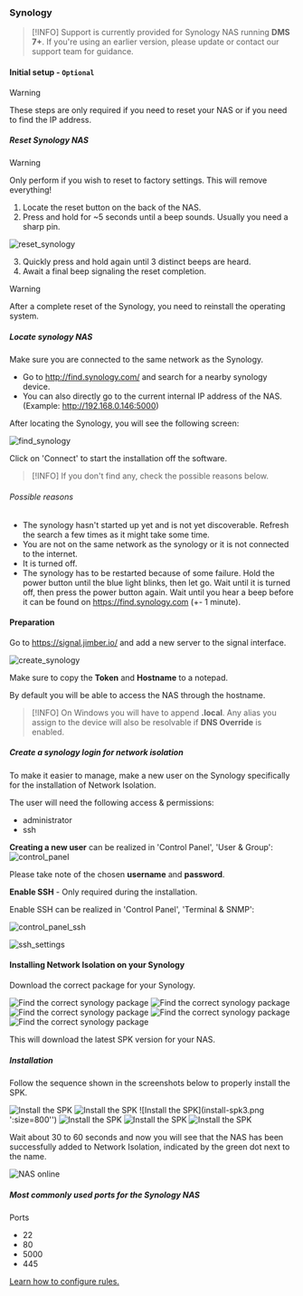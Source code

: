 ### Synology

>[!INFO]
> Support is currently provided for Synology NAS running **DMS 7+**. If you're using an earlier version, please update or contact our support team for guidance.

#### Initial setup - `Optional`

> [!WARNING]
> These steps are only required if you need to reset your NAS or if you need to find the IP address. 



##### **Reset Synology NAS**

<!-- > [!INFO]
> **Note:** Only perform if you wish to reset to factory settings. -->

> [!WARNING]
> Only perform if you wish to reset to factory settings.
> This will remove everything!

  1. Locate the reset button on the back of the NAS.
  2. Press and hold for ~5 seconds until a beep sounds. Usually you need a sharp pin.

  ![reset_synology](reset_synology.png ':size=100')

  3. Quickly press and hold again until 3 distinct beeps are heard.
  4. Await a final beep signaling the reset completion.

  > [!Warning]
  > After a complete reset of the Synology, you need to reinstall the operating system.

##### **Locate synology NAS**

Make sure you are connected to the same network as the Synology.

- Go to http://find.synology.com/ and search for a nearby synology device.
- You can also directly go to the current internal IP address of the NAS. (Example: http://192.168.0.146:5000)

After locating the Synology, you will see the following screen:

![find_synology](find_synology.png ':size=500')

Click on 'Connect' to start the installation off the software.  

>[!INFO]
> If you don't find any, check the possible reasons below. 

###### Possible reasons
- The synology hasn't started up yet and is not yet discoverable. Refresh the search a few times as it might take some time.
- You are not on the same network as the synology or it is not connected to the internet.
- It is turned off.
- The synology has to be restarted because of some failure. Hold the power button until the blue light blinks, then let go. 
Wait until it is turned off, then press the power button again. Wait until you hear a beep before it can be found on https://find.synology.com (+- 1 minute).


#### Preparation
Go to https://signal.jimber.io/ and add a new server to the signal interface. 

![create_synology](create_synology.png ':size=500')

Make sure to copy the **Token** and **Hostname** to a notepad. 

By default you will be able to access the NAS through the hostname. 

>[!INFO]
> On Windows you will have to append **.local**. Any alias you assign to the device will also be resolvable if **DNS Override** is enabled.

##### Create a synology login for network isolation

To make it easier to manage, make a new user on the Synology specifically for the installation of Network Isolation. 

The user will need the following access & permissions: 
  - administrator
  - ssh 

**Creating a new user** can be realized in 'Control Panel', 'User & Group':
![control_panel](control_panel.png ':size=500') 

Please take note of the chosen **username** and **password**. 

**Enable SSH** - Only required during the installation.

Enable SSH can be realized in 'Control Panel', 'Terminal & SNMP':

![control_panel_ssh](control_panel_ssh.png ':size=500') 

![ssh_settings](ssh_settings.png ':size=500')


#### Installing Network Isolation on your Synology

Download the correct package for your Synology.

<!-- ![Find the correct synology package](head-to-synology-downloads.png ':size=300x')
![Find the correct synology package](head-to-synology-downloads2.png ':size:700x')
![Find the correct synology package](head-to-synology-downloads3.png ':size=500x')
![Find the correct synology package](find-synology-version.png ':size=800x')
![Find the correct synology package](head-to-synology-downloads4.png ':size=500x') -->

![Find the correct synology package](choose_download_syn.png ':size=200')
![Find the correct synology package](download_synology.png ':size=700')
![Find the correct synology package](download_syn_warning.png ':size=500x250')
![Find the correct synology package](info_center.png ':size=500')
![Find the correct synology package](choose_model.png ':size=500x250')

This will download the latest SPK version for your NAS.

##### Installation

Follow the sequence shown in the screenshots below to properly install the SPK.

![Install the SPK](install-spk.png ':size=800')
![Install the SPK](install-spk2.png ':size=800')
![Install the SPK](install-spk3.png ':size=800'')
![Install the SPK](install-spk4.png ':size=800')
![Install the SPK](install-spk5.png ':size=800')
![Install the SPK](install-spk6.png ':size=800')

Wait about 30 to 60 seconds and now you will see that the NAS has been successfully added to Network Isolation, indicated by the green dot next to the name.

![NAS online](nas-online.png ':size=800')

##### Most commonly used ports for the Synology NAS

Ports

- 22
- 80
- 5000
- 445


[Learn how to configure rules.](../../rules/rules.md)

